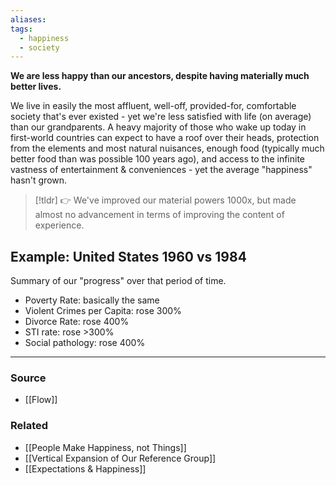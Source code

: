 ```yaml
---
aliases: 
tags:
  - happiness
  - society
---
```

**We are less happy than our ancestors, despite having materially much better lives.**

We live in easily the most affluent, well-off, provided-for, comfortable society that's ever existed - yet we're less satisfied with life (on average) than our grandparents. A heavy majority of those who wake up today in first-world countries can expect to have a roof over their heads, protection from the elements and most natural nuisances, enough food (typically much better food than was possible 100 years ago), and access to the infinite vastness of entertainment & conveniences - yet the average "happiness" hasn't grown.

> [!tldr] 👉 We've improved our material powers 1000x, but made almost no advancement in terms of improving the content of experience.

## Example: United States 1960 vs 1984

Summary of our "progress" over that period of time.

- Poverty Rate: basically the same
- Violent Crimes per Capita: rose 300%
- Divorce Rate: rose 400%
- STI rate: rose >300%
- Social pathology: rose 400%

---

### Source
- [[Flow]]

### Related
- [[People Make Happiness, not Things]] 
- [[Vertical Expansion of Our Reference Group]] 
- [[Expectations & Happiness]]